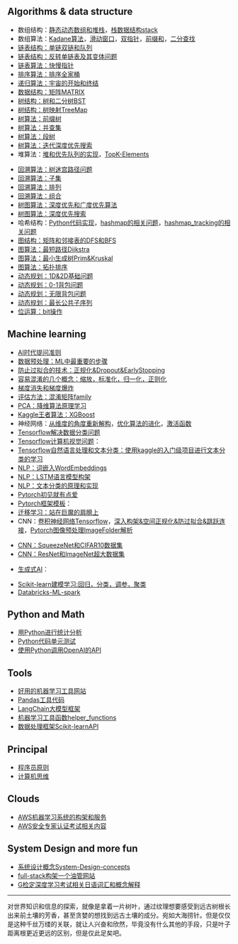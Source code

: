 ## Algorithms & data structure

- 数组结构：[静态动态数组和堆栈](algo/arrays.md)，[栈数据结构stack](algo/stack.md)
- 数组算法：[Kadane算法](algo/kadane.md)，[滑动窗口](algo/sliding-window.md)，[双指针](algo/two-pointers.md)，[前缀和](algo/prefix-sums.md)，[二分查找](algo/binarysearch.md)
- [链表结构：单链双链和队列](algo/linkedlist.md)
- [链表结构：反转单链表及其变体问题](algo/reverse-linkedlist.md)
- [链表算法：快慢指针](algo/fast-slow-pointers.md)
- [排序算法：排序全家桶](algo/sort.md)
- [递归算法：宇宙的开始和终结](algo/recursion.md)
- [数据结构：矩阵MATRIX](algo/matrix.md)
- [树结构：树和二分树BST](algo/binarytree.md)
- [树结构：树映射TreeMap](algo/treemap.md)
- [树算法：前缀树](algo/trie.md)
- [树算法：并查集](algo/union-find.md)
- [树算法：段树](algo/segmenttree.md)
- [树算法：迭代深度优先搜索](algo/iterativedfs.md)
- 堆算法：[堆和优先队列的实现](algo/heap.md)，[TopK-Elements](algo/topk-elements.md)
<!-- [两个堆](algo/two-heaps.md) -->
- [回溯算法：树迷宫路径问题](algo/treemaze.md)
- [回溯算法：子集](algo/subsets.md)
- [回溯算法：排列](algo/combinations.md)
- [回溯算法：组合](algo/permutations.md)
- [树图算法：深度优先和广度优先算法](algo/dfsbfs.md)
- [树图算法：深度优先搜索](algo/dfs.md)
- 哈希结构：[Python代码实现](algo/hash.md)，[hashmap的相关问题](algo/hashmap.md)，[hashmap_tracking的相关问题](algo/hashmap_tracking.md)
- [图结构：矩阵和邻接表的DFS和BFS](algo/graphs.md)
- [图算法：最短路径Dijkstra](algo/dijkstra.md)
- [图算法：最小生成树Prim&Kruskal](algo/prim-kruskal.md)
- [图算法：拓扑排序](algo/toplogical-sort.md)
- [动态规划：1D&2D基础问题](algo/dp.md)
- [动态规划：0-1背包问题](algo/01knapsack.md)
- [动态规划：无限背包问题](algo/unboundedknapsack.md)
- [动态规划：最长公共子序列](algo/lcs.md)
- [位运算：bit操作](algo/bit-operations.md)

## Machine learning

- [AI时代提问准则](ml/ai-4-prompt.md)
- [数据预处理：ML中最重要的步骤](ml/feature-engineering.md)
- [防止过拟合的技术：正规化&Dropout&EarlyStopping](ml/overfit.md)
- [容易混淆的几个概念：缩放，标准化，归一化，正则化](ml/some-confusion-words.md)
- [梯度消失和梯度爆炸](ml/gradient-problems.md)
- [评估方法：混淆矩阵family](ml/confusion-matrix.md)
- [PCA：降维算法原理学习](ml/pca.md)
- [Kaggle王者算法：XGBoost](ml/xgboost.md)
- 神经网络：[从维度的角度重新解构](ml/nn-the-dim.md)，[优化算法的进化](ml/nn-optimizer.md)，[激活函数](ml/nn-activation.md)
- [Tensorflow解决数据分类问题](ml/tensorflow-classification.md)
- [Tensorflow计算机视觉问题](ml/tensorflow-cv.md)：
- [Tensorflow自然语言处理和文本分类：使用kaggle的入门级项目进行文本分类的学习](ml/tensorflow-nlp.md)
- [NLP：词嵌入WordEmbeddings](ml/wordembeddings.md)
- [NLP：LSTM语言模型构架](ml/lstm-llm.md)
- [NLP：文本分类的原理和实现](ml/text-classification.md)
- [Pytorch初见就有点爱](ml/pytorch-firsttime.md)
- [Pytorch框架模板](ml/pytorch-template.md)：
- [迁移学习：站在巨魔的肩膀上](ml/transfer-learning.md)
- CNN：[卷积神经网络Tensorflow](ml/cnn.md)，[深入构架&空间正规化&防过拟合&跳跃连接](ml/cnn-arch.md)，[Pytorch图像预处理ImageFolder解析](ml/pytorch-imagefolder.md)
<!-- [AlexNet-VGG-GoogleNet构架](ml/cnn-3net.md) -->
- [CNN：SqueezeNet和CIFAR10数据集](ml/squeezenet.md)
- [CNN：ResNet和ImageNet超大数据集](ml/resnet.md)
<!-- - RNN：[循环神经网络RNN&LSTM代码实现](ml/rnn.md) -->
- [生成式AI](ml/generativeai.md)：
<!-- [模型原理，自动编码器和变分自编码器](ml/autoencoders.md) -->
- [Scikit-learn建模学习:回归，分类，调参，聚类](ml/scikit-learn-data-modeling.md)
- [Databricks-ML-spark](ml/databricks-ml-spark.md)

## Python and Math

- [用Python进行统计分析](python/statistics-with-python.md)
- [Python代码单元测试](python/codetest.md)
- [使用Python调用OpenAI的API](ml/open-ai.md)

## Tools

- [好用的机器学习工具网站](tools/tool-site-for-study.md)
- [Pandas工具代码](tools/pandas.md)
- [LangChain大模型框架](tools/langchain.md)
- [机器学习工具函数helper_functions](tools/ml-helper-functions.md)
- [数据处理框架Scikit-learnAPI](tools/feature-selection-sklearn.md)

## Principal

- [程序员原则](principals/whats-not-change.md)
- [计算机思维](principals/computeritize.md)

## Clouds
- [AWS机器学习系统的构架和服务](clouds/aws-with-ml.md)
- [AWS安全专家认证考试相关内容](clouds/aws-with-security.md)


## System Design and more fun

- [系统设计概念System-Design-concepts](morefun/system-design.md)
- [full-stack构架一个油管网站](morefun/youtube-clone.md)
- [G检定深度学习考试相关日语词汇和概念解释](morefun/gtest.md)


---

对世界知识和信息的探索，就像是拿着一片树叶，通过纹理想要感受到远古树根长出来前土壤的芳香，甚至贪婪的想找到远古土壤的成分。宛如大海捞针。但是仅仅是这种千丝万缕的关联，就让人兴奋和欣然，毕竟没有什么其他的手段，只是叶子距离根更近更远的区别，但是仅此足矣吧。
